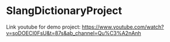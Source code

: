 # SlangDictionaryProject
Link youtube for demo project:
https://www.youtube.com/watch?v=soDOECI0FsU&t=87s&ab_channel=Qu%C3%A2nAnh
